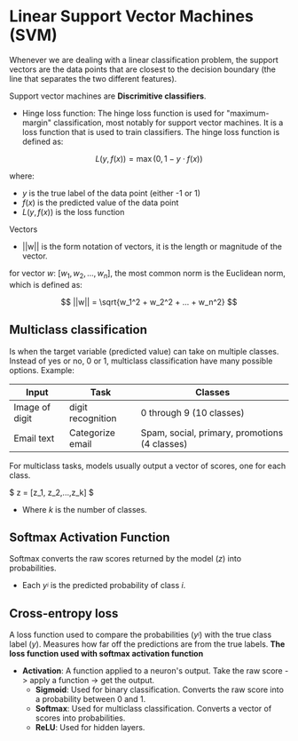 # Linear Support Vector Machines (SVM)

Whenever we are dealing with a linear classification problem, the support
vectors are the data points that are closest to the decision boundary (the line
that separates the two different features).

Support vector machines are **Discrimitive classifiers**.

- Hinge loss function: The hinge loss function is used for "maximum-margin" classification, most notably for support vector machines. It is a loss function that is used to train classifiers. The hinge loss function is defined as:

$$
L(y, f(x)) = \max(0, 1 - y \cdot f(x))
$$

where:

- $y$ is the true label of the data point (either -1 or 1)
- $f(x)$ is the predicted value of the data point
- $L(y, f(x))$ is the loss function

Vectors

- ||w|| is the form notation of vectors, it is the length or magnitude of the vector.

for vector $w$: $[w_1, w_2, ..., w_n]$, the most common norm is the Euclidean norm, which is defined as:

$$
||w|| = \sqrt{w_1^2 + w_2^2 + ... + w_n^2}
$$

## Multiclass classification

Is when the target variable (predicted value) can
take on multiple classes. Instead of yes or no, 0 or 1, multiclass classification
have many possible options. Example:

| Input          | Task              | Classes                                       |
| -------------- | ----------------- | --------------------------------------------- |
| Image of digit | digit recognition | 0 through 9 (10 classes)                      |
| Email text     | Categorize email  | Spam, social, primary, promotions (4 classes) |

For multiclass tasks, models usually output a vector of scores, one for each class.

$ z = [z_1, z_2,...,z_k] $

- Where $k$ is the number of classes.

## Softmax Activation Function

Softmax converts the raw scores returned by the model ($z$) into probabilities.

- Each $y^_i$ is the predicted probability of class $i$.

## Cross-entropy loss

A loss function used to compare the probabilities ($y^_i$) with the true class label
($y$). Measures how far off the predictions are from the true labels. **The loss function
used with softmax activation function**

- **Activation**: A function applied to a neuron's output. Take the raw score ->
  apply a function -> get the output.
  - **Sigmoid**: Used for binary classification. Converts the raw score into a
    probability between 0 and 1.
  - **Softmax**: Used for multiclass classification. Converts a vector of scores
    into probabilities.
  - **ReLU**: Used for hidden layers.
